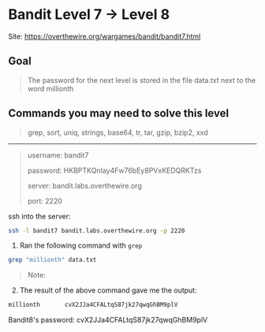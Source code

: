 # Bandit Level 7 → Level 8

Site: https://overthewire.org/wargames/bandit/bandit7.html
## Goal
> The password for the next level is stored in the file data.txt next to the word millionth

## Commands you may need to solve this level
> grep, sort, uniq, strings, base64, tr, tar, gzip, bzip2, xxd

-----------------

> username: bandit7
>
> password: HKBPTKQnIay4Fw76bEy8PVxKEDQRKTzs
>
> server: bandit.labs.overthewire.org
>
> port: 2220

ssh into the server:
```bash
ssh -l bandit7 bandit.labs.overthewire.org -p 2220
```

1. Ran the following command with `grep`
```bash
grep "millionth" data.txt 
```
> Note:
2. The result of the above command gave me the output:
```bash
millionth       cvX2JJa4CFALtqS87jk27qwqGhBM9plV
```


Bandit8's password: cvX2JJa4CFALtqS87jk27qwqGhBM9plV
